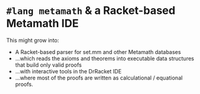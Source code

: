 # `#lang metamath` & a Racket-based Metamath IDE

This might grow into:

- A Racket-based parser for set.mm and other Metamath databases
- ...which reads the axioms and theorems into executable data structures that build only valid proofs 
- ...with interactive tools in the DrRacket IDE
- ...where most of the proofs are written as calculational / equational proofs.

